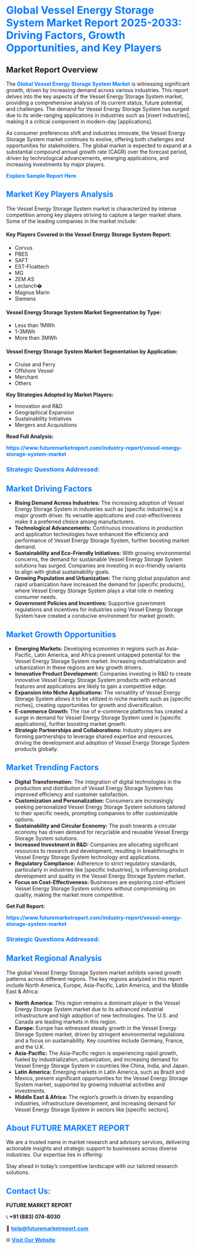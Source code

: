 <h1 style="color: #007BFF;">Global Vessel Energy Storage System Market Report 2025-2033: Driving Factors, Growth Opportunities, and Key Players</h1>

<section id="overview">
<h2>Market Report Overview</h2>
<p>The <a href="https://www.futuremarketreport.com/industry-report/vessel-energy-storage-system-market" style="color: #007BFF; text-decoration: none;"><strong>Global Vessel Energy Storage System Market</strong></a> is witnessing significant growth, driven by increasing demand across various industries. This report delves into the key aspects of the Vessel Energy Storage System market, providing a comprehensive analysis of its current status, future potential, and challenges. The demand for Vessel Energy Storage System has surged due to its wide-ranging applications in industries such as [insert industries], making it a critical component in modern-day [applications].</p>
<p>As consumer preferences shift and industries innovate, the Vessel Energy Storage System market continues to evolve, offering both challenges and opportunities for stakeholders. The global market is expected to expand at a substantial compound annual growth rate (CAGR) over the forecast period, driven by technological advancements, emerging applications, and increasing investments by major players.</p>
</section>

<section id="overview">
<p><a href="https://www.futuremarketreport.com/request-sample/reportId=27446" style="color: #007BFF; text-decoration: none;"><strong>Explore Sample Report Here</strong></a></p>
</section>

<section id="key-players">
<h2 style="color: #007BFF;">Market Key Players Analysis</h2>
<p>The Vessel Energy Storage System market is characterized by intense competition among key players striving to capture a larger market share. Some of the leading companies in the market include:</p>
<h4>Key Players Covered in the Vessel Energy Storage System Report:</h4>
<ul><li>Corvus</li><li>PBES</li><li>SAFT</li><li>EST-Floattech</li><li>MG</li><li>ZEM AS</li><li>Leclanch�</li><li>Magnus Marin</li><li>Siemens</li></ul>
<h4>Vessel Energy Storage System Market Segmentation by Type:</h4>
<ul><li>Less than 1MWh</li><li>1-3MWh</li><li>More than 3MWh</li></ul>

<h4>Vessel Energy Storage System Market Segmentation by Application:</h4>
<ul><li>Cruise and Ferry</li><li>Offshore Vessel</li><li>Merchant</li><li>Others</li></ul>
<p><strong>Key Strategies Adopted by Market Players:</strong></p>
<ul>
<li>Innovation and R&D</li>
<li>Geographical Expansion</li>
<li>Sustainability Initiatives</li>
<li>Mergers and Acquisitions</li>
</ul>
</section>

<section>
<p><strong>Read Full Analysis: </strong></p><a href="https://www.futuremarketreport.com/industry-report/vessel-energy-storage-system-market" style="color: #007BFF; text-decoration: none;"><strong>https://www.futuremarketreport.com/industry-report/vessel-energy-storage-system-market</strong></a>
<h3 style="color: #007BFF;">Strategic Questions Addressed:</h3>
</section>

<section id="driving-factors">
<h2 style="color: #007BFF;">Market Driving Factors</h2>
<ul>
<li><strong>Rising Demand Across Industries:</strong> The increasing adoption of Vessel Energy Storage System in industries such as [specific industries] is a major growth driver. Its versatile applications and cost-effectiveness make it a preferred choice among manufacturers.</li>
<li><strong>Technological Advancements:</strong> Continuous innovations in production and application technologies have enhanced the efficiency and performance of Vessel Energy Storage System, further boosting market demand.</li>
<li><strong>Sustainability and Eco-Friendly Initiatives:</strong> With growing environmental concerns, the demand for sustainable Vessel Energy Storage System solutions has surged. Companies are investing in eco-friendly variants to align with global sustainability goals.</li>
<li><strong>Growing Population and Urbanization:</strong> The rising global population and rapid urbanization have increased the demand for [specific products], where Vessel Energy Storage System plays a vital role in meeting consumer needs.</li>
<li><strong>Government Policies and Incentives:</strong> Supportive government regulations and incentives for industries using Vessel Energy Storage System have created a conducive environment for market growth.</li>
</ul>
</section>

<section id="growth-opportunities">
<h2 style="color: #007BFF;">Market Growth Opportunities</h2>
<ul>
<li><strong>Emerging Markets:</strong> Developing economies in regions such as Asia-Pacific, Latin America, and Africa present untapped potential for the Vessel Energy Storage System market. Increasing industrialization and urbanization in these regions are key growth drivers.</li>
<li><strong>Innovative Product Development:</strong> Companies investing in R&D to create innovative Vessel Energy Storage System products with enhanced features and applications are likely to gain a competitive edge.</li>
<li><strong>Expansion into Niche Applications:</strong> The versatility of Vessel Energy Storage System allows it to be utilized in niche markets such as [specific niches], creating opportunities for growth and diversification.</li>
<li><strong>E-commerce Growth:</strong> The rise of e-commerce platforms has created a surge in demand for Vessel Energy Storage System used in [specific applications], further boosting market growth.</li>
<li><strong>Strategic Partnerships and Collaborations:</strong> Industry players are forming partnerships to leverage shared expertise and resources, driving the development and adoption of Vessel Energy Storage System products globally.</li>
</ul>
</section>

<section id="trending-factors">
<h2 style="color: #007BFF;">Market Trending Factors</h2>
<ul>
<li><strong>Digital Transformation:</strong> The integration of digital technologies in the production and distribution of Vessel Energy Storage System has improved efficiency and customer satisfaction.</li>
<li><strong>Customization and Personalization:</strong> Consumers are increasingly seeking personalized Vessel Energy Storage System solutions tailored to their specific needs, prompting companies to offer customizable options.</li>
<li><strong>Sustainability and Circular Economy:</strong> The push towards a circular economy has driven demand for recyclable and reusable Vessel Energy Storage System solutions.</li>
<li><strong>Increased Investment in R&D:</strong> Companies are allocating significant resources to research and development, resulting in breakthroughs in Vessel Energy Storage System technology and applications.</li>
<li><strong>Regulatory Compliance:</strong> Adherence to strict regulatory standards, particularly in industries like [specific industries], is influencing product development and quality in the Vessel Energy Storage System market.</li>
<li><strong>Focus on Cost-Effectiveness:</strong> Businesses are exploring cost-efficient Vessel Energy Storage System solutions without compromising on quality, making the market more competitive.</li>
</ul>
</section>

<section>
<p><strong>Get Full Report: </strong></p><a href="https://www.futuremarketreport.com/industry-report/vessel-energy-storage-system-market" style="color: #007BFF; text-decoration: none;"><strong>https://www.futuremarketreport.com/industry-report/vessel-energy-storage-system-market</strong></a>
<h3 style="color: #007BFF;">Strategic Questions Addressed:</h3>
</section>


<section id="regional-analysis">
<h2 style="color: #007BFF;">Market Regional Analysis</h2>
<p>The global Vessel Energy Storage System market exhibits varied growth patterns across different regions. The key regions analyzed in this report include North America, Europe, Asia-Pacific, Latin America, and the Middle East & Africa:</p>
<ul>
<li><strong>North America:</strong> This region remains a dominant player in the Vessel Energy Storage System market due to its advanced industrial infrastructure and high adoption of new technologies. The U.S. and Canada are leading markets in this region.</li>
<li><strong>Europe:</strong> Europe has witnessed steady growth in the Vessel Energy Storage System market, driven by stringent environmental regulations and a focus on sustainability. Key countries include Germany, France, and the U.K.</li>
<li><strong>Asia-Pacific:</strong> The Asia-Pacific region is experiencing rapid growth, fueled by industrialization, urbanization, and increasing demand for Vessel Energy Storage System in countries like China, India, and Japan.</li>
<li><strong>Latin America:</strong> Emerging markets in Latin America, such as Brazil and Mexico, present significant opportunities for the Vessel Energy Storage System market, supported by growing industrial activities and investments.</li>
<li><strong>Middle East & Africa:</strong> The region’s growth is driven by expanding industries, infrastructure development, and increasing demand for Vessel Energy Storage System in sectors like [specific sectors].</li>
</ul>
</section>

<footer>
<h2 style="color: #007BFF;">About FUTURE MARKET REPORT</h2>
<p>We are a trusted name in market research and advisory services, delivering actionable insights and strategic support to businesses across diverse industries. Our expertise lies in offering:</p>

<p>Stay ahead in today’s competitive landscape with our tailored research solutions.</p>

<h2 style="color: #007BFF;">Contact Us:</h2>
<p><strong>FUTURE MARKET REPORT</strong></p>
<p>📞 <strong>+91 (883) 074-8030</strong></p>
<p>📧 <strong><a href="mailto:help@futuremarketreport.com" style="color: #007BFF;">help@futuremarketreport.com</a></strong></p>
<p>🌐 <strong><a href="https://www.futuremarketreport.com/" style="color: #007BFF;">Visit Our Website</a></strong></p>
</footer>